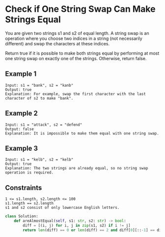 # Check if One String Swap Can Make Strings Equal

You are given two strings s1 and s2 of equal length. A string swap is an operation where you choose two indices in a string (not necessarily different) and swap the characters at these indices.

Return true if it is possible to make both strings equal by performing at most one string swap on exactly one of the strings. Otherwise, return false.

## Example 1

```text
Input: s1 = "bank", s2 = "kanb"
Output: true
Explanation: For example, swap the first character with the last character of s2 to make "bank".
```

## Example 2

```text
Input: s1 = "attack", s2 = "defend"
Output: false
Explanation: It is impossible to make them equal with one string swap.
````

## Example 3

```text
Input: s1 = "kelb", s2 = "kelb"
Output: true
Explanation: The two strings are already equal, so no string swap operation is required.
```

## Constraints

```text
1 <= s1.length, s2.length <= 100
s1.length == s2.length
s1 and s2 consist of only lowercase English letters.
```

```python
class Solution:
    def areAlmostEqual(self, s1: str, s2: str) -> bool:
        diff = [(i, j) for i, j in zip(s1, s2) if i != j]
        return len(diff) == 0 or len(diff) == 2 and diff[0][::-1] == diff[1]
```

